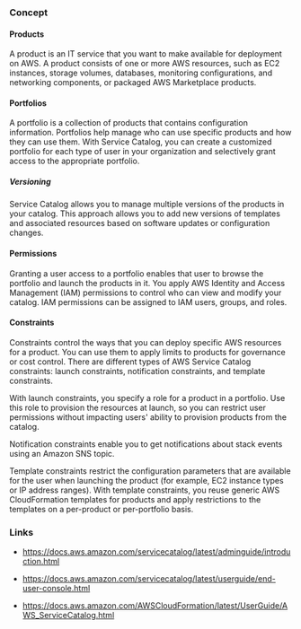 
### Concept

#### Products
A product is an IT service that you want to make available for deployment on AWS. A product consists of one or more AWS resources, such as EC2 instances, storage volumes, databases, monitoring configurations, and networking components, or packaged AWS Marketplace products.

#### Portfolios
A portfolio is a collection of products that contains configuration information. Portfolios help manage who can use specific products and how they can use them. With Service Catalog, you can create a customized portfolio for each type of user in your organization and selectively grant access to the appropriate portfolio. 

##### Versioning
Service Catalog allows you to manage multiple versions of the products in your catalog. This approach allows you to add new versions of templates and associated resources based on software updates or configuration changes.

#### Permissions
Granting a user access to a portfolio enables that user to browse the portfolio and launch the products in it. You apply AWS Identity and Access Management (IAM) permissions to control who can view and modify your catalog. IAM permissions can be assigned to IAM users, groups, and roles.

#### Constraints
Constraints control the ways that you can deploy specific AWS resources for a product. You can use them to apply limits to products for governance or cost control. There are different types of AWS Service Catalog constraints: launch constraints, notification constraints, and template constraints.

With launch constraints, you specify a role for a product in a portfolio. Use this role to provision the resources at launch, so you can restrict user permissions without impacting users' ability to provision products from the catalog.

Notification constraints enable you to get notifications about stack events using an Amazon SNS topic.

Template constraints restrict the configuration parameters that are available for the user when launching the product (for example, EC2 instance types or IP address ranges). With template constraints, you reuse generic AWS CloudFormation templates for products and apply restrictions to the templates on a per-product or per-portfolio basis.



### Links

- https://docs.aws.amazon.com/servicecatalog/latest/adminguide/introduction.html

- https://docs.aws.amazon.com/servicecatalog/latest/userguide/end-user-console.html

- https://docs.aws.amazon.com/AWSCloudFormation/latest/UserGuide/AWS_ServiceCatalog.html
